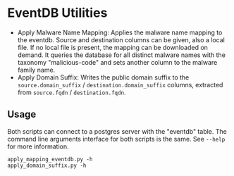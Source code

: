 EventDB Utilities
=================

- Apply Malware Name Mapping: Applies the malware name mapping to the eventdb. Source and destination columns can be given, also a local file. If no local file is present, the mapping can be downloaded on demand.
  It queries the database for all distinct malware names with the taxonomy "malicious-code" and sets another column to the malware family name.
- Apply Domain Suffix: Writes the public domain suffix to the `source.domain_suffix` / `destination.domain_suffix` columns, extracted from `source.fqdn` / `destination.fqdn`.

Usage
-----

Both scripts can connect to a postgres server with the "eventdb" table. The command line arguments interface for both scripts is the same.
See `--help` for more information.

```
apply_mapping_eventdb.py -h
apply_domain_suffix.py -h
```
